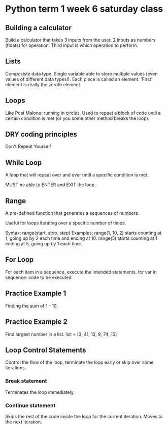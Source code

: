 # Python term 1 week 6 saturday class

## Building a calculator
Build a calculator that takes 3 inputs from the user. 
2 inputs as numbers (floats) for operation. Third input is which operation to perform. 

## Lists
Composiste data type. Single variable able to store multiple values (even values of different data types!).
Each piece is called an element. 'First' element is really the zeroth element. 

## Loops
Like Post Malone: running in circles.
Used to repeat a block of code until a certain condition is met (or you some other method breaks the loop).

## DRY coding principles
Don't
Repeat
Yourself

## While Loop
A loop that will repeat over and over until a specific condition is met. 

MUST be able to ENTER and EXIT the loop. 

## Range
A pre-defined function that generates a sequences of numbers.

Useful for loops iterating over a specific number of times. 

Syntax: range(start, stop, step)
Examples:
range(1, 10, 2) starts counting at 1, going up by 2 each time and ending at 10. 
range(5) starts counting at 1 ending at 5, going up by 1 each time. 

## For Loop
For each item in a sequence, execute the intended statements. 
for var in sequence:
    code to be executed

## Practice Example 1
Finding the sum of 1 - 10.

## Practice Example 2
Find largest number in a list.
list = [3, 41, 12, 9, 74, 15]

## Loop Control Statements
Control the flow of the loop, terminate the loop early or skip over some iterations. 

### Break statement
Terminates the loop immediately.

### Continue statement
Skips the rest of the code inside the loop for the current iteration. Moves to the next iteration.

